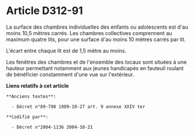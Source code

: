 # Article D312-91

La surface des chambres individuelles des enfants ou adolescents est d'au moins 10,5 mètres carrés. Les chambres collectives
comprennent au maximum quatre lits, pour une surface d'au moins 10 mètres carrés par lit.

L'écart entre chaque lit est de 1,5 mètre au moins.

Les fenêtres des chambres et de l'ensemble des locaux sont situées à une hauteur permettant notamment aux jeunes handicapés
en fauteuil roulant de bénéficier constamment d'une vue sur l'extérieur.

**Liens relatifs à cet article**

	**Anciens textes**:

	  - Décret n°89-798 1989-10-27 art. 9 annexe XXIV ter

	**Codifié par**:

	  - Décret n°2004-1136 2004-10-21
